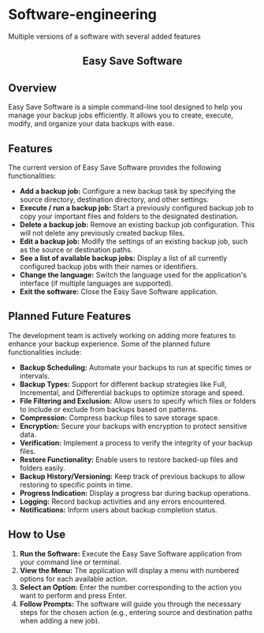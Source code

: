 # Software-engineering
Multiple versions of a software with several added features

## <center> Easy Save Software

## Overview

Easy Save Software is a simple command-line tool designed to help you manage your backup jobs efficiently. It allows you to create, execute, modify, and organize your data backups with ease.

## Features

The current version of Easy Save Software provides the following functionalities:

* **Add a backup job:** Configure a new backup task by specifying the source directory, destination directory, and other settings.
* **Execute / run a backup job:** Start a previously configured backup job to copy your important files and folders to the designated destination.
* **Delete a backup job:** Remove an existing backup job configuration. This will not delete any previously created backup files.
* **Edit a backup job:** Modify the settings of an existing backup job, such as the source or destination paths.
* **See a list of available backup jobs:** Display a list of all currently configured backup jobs with their names or identifiers.
* **Change the language:** Switch the language used for the application's interface (if multiple languages are supported).
* **Exit the software:** Close the Easy Save Software application.

## Planned Future Features

The development team is actively working on adding more features to enhance your backup experience. Some of the planned future functionalities include:

* **Backup Scheduling:** Automate your backups to run at specific times or intervals.
* **Backup Types:** Support for different backup strategies like Full, Incremental, and Differential backups to optimize storage and speed.
* **File Filtering and Exclusion:** Allow users to specify which files or folders to include or exclude from backups based on patterns.
* **Compression:** Compress backup files to save storage space.
* **Encryption:** Secure your backups with encryption to protect sensitive data.
* **Verification:** Implement a process to verify the integrity of your backup files.
* **Restore Functionality:** Enable users to restore backed-up files and folders easily.
* **Backup History/Versioning:** Keep track of previous backups to allow restoring to specific points in time.
* **Progress Indication:** Display a progress bar during backup operations.
* **Logging:** Record backup activities and any errors encountered.
* **Notifications:** Inform users about backup completion status.

## How to Use

1. **Run the Software:** Execute the Easy Save Software application from your command line or terminal.
2. **View the Menu:** The application will display a menu with numbered options for each available action.
3. **Select an Option:** Enter the number corresponding to the action you want to perform and press Enter.
4. **Follow Prompts:** The software will guide you through the necessary steps for the chosen action (e.g., entering source and destination paths when adding a new job).
